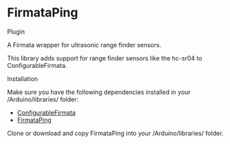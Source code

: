 # FirmataPing
Plugin 

A Firmata wrapper for ultrasonic range finder sensors.

This library adds support for range finder sensors like the hc-sr04 to ConfigurableFirmata.

Installation

Make sure you have the following dependencies installed in your /Arduino/libraries/ folder:

* [ConfigurableFirmata](https://github.com/firmata/ConfigurableFirmata)
* [FirmataPing](https://github.com/nahueltaibo/FirmataPing)

Clone or download and copy FirmataPing into your /Arduino/libraries/ folder.

